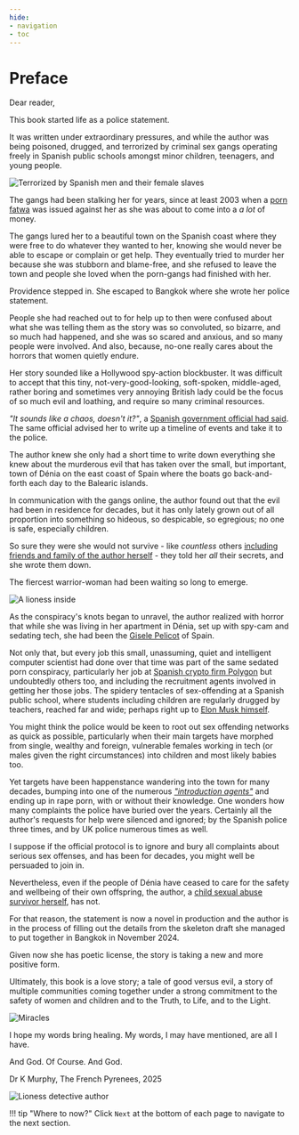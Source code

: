```yaml
---
hide:
- navigation
- toc
---
```


# Preface

<div id="google_translate_element"></div>
<script type="text/javascript" src="//translate.google.com/translate_a/element.js?cb=googleTranslateElementInit"></script>
<script type="text/javascript">
function googleTranslateElementInit() {
  new google.translate.TranslateElement({pageLanguage: 'en'}, 'google_translate_element');
}
</script>

Dear reader,

This book started life as a police statement.

It was written under extraordinary pressures, and while the author was being poisoned, drugged, and terrorized by criminal sex gangs operating freely in Spanish public schools amongst minor children, teenagers, and young people.

![Terrorized by Spanish men and their female slaves](content/images/planning-the-murder-of-innocents-2.png)

The gangs had been stalking her for years, since at least 2003 when a [porn fatwa](timeline/early-years/2003.md#porn-fatwa) was issued against her as she was about to come into a *a lot* of money.

The gangs lured her to a beautiful town on the Spanish coast where they were free to do whatever they wanted to her, knowing she would never be able to escape or complain or get help. They eventually tried to murder her because she was stubborn and blame-free, and she refused to leave the town and people she loved when the porn-gangs had finished with her. 

Providence stepped in. She escaped to Bangkok where she wrote her police statement.

People she had reached out to for help up to then were confused about what she was telling them as the story was so convoluted, so bizarre, and so much had happened, and she was so scared and anxious, and so many people were involved. And also, because, no-one really cares about the horrors that women quietly endure.

Her story sounded like a Hollywood spy-action blockbuster. It was difficult to accept that this tiny, not-very-good-looking, soft-spoken, middle-aged, rather boring and sometimes very annoying British lady could be the focus of so much evil and loathing, and require so many criminal resources.

*"It sounds like a chaos, doesn't it?"*, a [Spanish government official had said](timeline/2024/october.md#madrid-and-paloma). The same official advised her to write up a timeline of events and take it to the police.

The author knew she only had a short time to write down everything she knew about the murderous evil that has taken over the small, but important, town of Dénia on the east coast of Spain where the boats go back-and-forth each day to the Balearic islands.

In communication with the gangs online, the author found out that the evil had been in residence for decades, but it has only lately grown out of all proportion into something so hideous, so despicable, so egregious; no one is safe, especially children.

So sure they were she would not survive - like *countless* others [including friends and family of the author herself](dedication.md) - they told her *all* their secrets, and she wrote them down.

The fiercest warrior-woman had been waiting so long to emerge.

![A lioness inside](content/images/lioness-2.png)

As the conspiracy's knots began to unravel, the author realized with horror that while she was living in her apartment in Dénia, set up with spy-cam and sedating tech, she had been the [Gisele Pelicot](timeline/early-years/2007.md#rewards-offered) of Spain.

Not only that, but every job this small, unassuming, quiet and intelligent computer scientist had done over that time was part of the same sedated porn conspiracy, particularly her job at [Spanish crypto firm Polygon](timeline/2023/november.md#polygon) but undoubtedly others too, and including the recruitment agents involved in getting her those jobs. The spidery tentacles of sex-offending at a Spanish public school, where students including children are regularly drugged by teachers, reached far and wide; perhaps right up to [Elon Musk himself](timeline/2023/june.md#elon).

You might think the police would be keen to root out sex offending networks as quick as possible, particularly when their main targets have morphed from single, wealthy and foreign, vulnerable females working in tech (or males given the right circumstances) into children and most likely babies too.

Yet targets have been happenstance wandering into the town for many decades, bumping into one of the numerous [*"introduction agents"*](crimes/introduction-agents.md) and ending up in rape porn, with or without their knowledge. One wonders how many complaints the police have buried over the years.  Certainly all the author's requests for help were silenced and ignored; by the Spanish police three times, and by UK police numerous times as well.

I suppose if the official protocol is to ignore and bury all complaints about serious sex offenses, and has been for decades, you might well be persuaded to join in.

Nevertheless, even if the people of Dénia have ceased to care for the safety and wellbeing of their own offspring, the author, a [child sexual abuse survivor herself](timeline/2023/november.md#first-time-they-flash-up-my-naked-16-year-old-body-on-x), has not.

For that reason, the statement is now a novel in production and the author is in the process of filling out the details from the skeleton draft she managed to put together in Bangkok in November 2024.

Given now she has poetic license, the story is taking a new and more positive form. 

Ultimately, this book is a love story; a tale of good versus evil, a story of multiple communities coming together under a strong commitment to the safety of women and children and to the Truth, to Life, and to the Light.

![Miracles](content/images/principles-of-miracles-18.png)

I hope my words bring healing. My words, I may have mentioned, are all I have.

And God. Of Course. And God.

Dr K Murphy, The French Pyrenees, 2025

![Lioness detective author](content/images/lioness-3.png)

!!! tip "Where to now?"
    Click `Next` at the bottom of each page to navigate to the next section.
